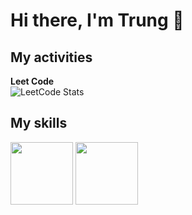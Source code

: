 # Hi there, I'm Trung 👋
## My activities
**Leet Code** <br/>
![LeetCode Stats](https://leetcode.card.workers.dev/trunglq?theme=unicorn&font=source_code_pro&extension=null)

## My skills
<img src="https://go.dev/blog/go-brand/Go-Logo/SVG/Go-Logo_Blue.svg" width="100px" height="100px"/> <img src="https://nodejs.org/static/logos/nodejsDark.svg" width="100px" height="100px"/>
<!--
**trungluongwww/trungluongwww** is a ✨ _special_ ✨ repository because its `README.md` (this file) appears on your GitHub profile.

Here are some ideas to get you started:

- 🔭 I’m currently working on ...
- 🌱 I’m currently learning ...
- 👯 I’m looking to collaborate on ...
- 🤔 I’m looking for help with ...
- 💬 Ask me about ...
- 📫 How to reach me: ...
- 😄 Pronouns: ...
- ⚡ Fun fact: ...
-->
